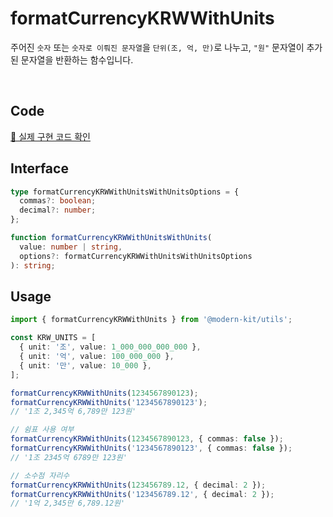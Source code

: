 # formatCurrencyKRWWithUnits

주어진 `숫자` 또는 `숫자로 이뤄진 문자열`을 `단위(조, 억, 만)`로 나누고, `"원"` 문자열이 추가된 문자열을 반환하는 함수입니다.

<br />

## Code
[🔗 실제 구현 코드 확인](https://github.com/modern-agile-team/modern-kit/blob/main/packages/utils/src/formatter/formatCurrencyKRWWithUnits/index.ts)

## Interface
```ts title="typescript"
type formatCurrencyKRWWithUnitsWithUnitsOptions = {
  commas?: boolean;
  decimal?: number;
};
```
```ts title="typescript"
function formatCurrencyKRWWithUnitsWithUnits(
  value: number | string,
  options?: formatCurrencyKRWWithUnitsWithUnitsOptions
): string;
```

## Usage
```ts title="typescript"
import { formatCurrencyKRWWithUnits } from '@modern-kit/utils';

const KRW_UNITS = [
  { unit: '조', value: 1_000_000_000_000 },
  { unit: '억', value: 100_000_000 },
  { unit: '만', value: 10_000 },
];

formatCurrencyKRWWithUnits(1234567890123);
formatCurrencyKRWWithUnits('1234567890123');
// '1조 2,345억 6,789만 123원'

// 쉼표 사용 여부
formatCurrencyKRWWithUnits(1234567890123, { commas: false });
formatCurrencyKRWWithUnits('1234567890123', { commas: false });
// '1조 2345억 6789만 123원'

// 소수점 자리수
formatCurrencyKRWWithUnits(123456789.12, { decimal: 2 });
formatCurrencyKRWWithUnits('123456789.12', { decimal: 2 });
// '1억 2,345만 6,789.12원'
```
